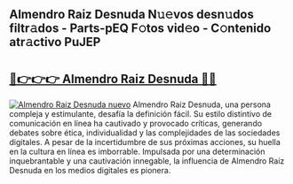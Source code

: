 ## Almendro Raiz Desnuda N𝚞𝚎vos desn𝚞dos filtr𝚊dos - Parts-pEQ F𝚘tos vid𝚎o - C𝚘ntenido atr𝚊ctivo PuJEP

# <h2><a href="http://mb1b9l.tromn.icu/?c=Almendro+Raiz+Desnuda">🔗👉👉👉 Almendro Raiz Desnuda 🔗🔗</a></h2>

[![Almendro Raiz Desnuda nuevo](https://i.imgur.com/pEAQMta.gif)](http://mb1b9l.tromn.icu/?c=Almendro+Raiz+Desnuda)
Almendro Raiz Desnuda, una persona compleja y estimulante, desafía la definición fácil. Su estilo distintivo de comunicación en línea ha cautivado y provocado críticas, generando debates sobre ética, individualidad y las complejidades de las sociedades digitales. A pesar de la incertidumbre de sus próximas acciones, su huella en la cultura en línea es imborrable. Impulsada por una determinación inquebrantable y una cautivación innegable, la influencia de Almendro Raiz Desnuda en los medios digitales es pionera.
